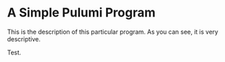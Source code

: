 # A Simple Pulumi Program

This is the description of this particular program. As you can see, it is very descriptive.

Test.
